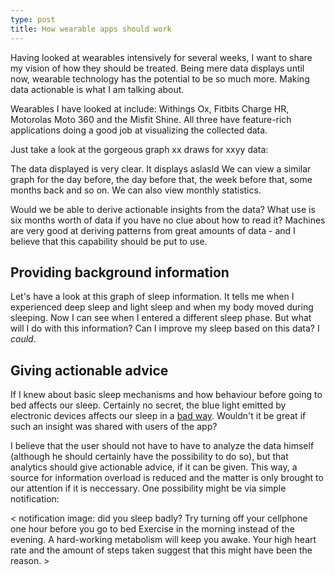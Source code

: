 ```yaml
---
type: post
title: How wearable apps should work
---
```


Having looked at wearables intensively for several weeks, I want to share my vision
of how they should be treated. Being mere data displays until now, wearable technology
has the potential to be so much more. Making data actionable is what I am talking about.

Wearables I have looked at include: Withings Ox, Fitbits Charge HR, Motorolas Moto 360
and the Misfit Shine. All three have feature-rich applications doing
a good job at visualizing the collected data.

Just take a look at the gorgeous graph xx draws for xxyy data:

The data displayed is very clear. It displays aslasld
We can view a similar graph for the day before, the day before that,
the week before that, some months back and so on. We can
also view monthly statistics.

Would we be able to derive actionable insights from the data? What use is six months worth
of data if you have no clue about how to read it? Machines are very good at deriving
patterns from great amounts of data -  and I believe that this capability should be put to use.

## Providing background information

Let's have a look at this graph of sleep information.
It tells me when I experienced deep sleep and light sleep and when my body moved during sleeping.
Now I can see when I entered a different sleep phase. But what will I do with this information?
Can I improve my sleep based on this data? I *could*.

## Giving actionable advice

If I knew about basic sleep mechanisms and how behaviour before going to bed affects our sleep.
Certainly no secret, the blue light emitted by electronic devices affects our sleep in a [bad way](http://www.health.harvard.edu/staying-healthy/blue-light-has-a-dark-side).
Wouldn't it be great if such an insight was shared with users of the app?

I believe that the user should not have to have to analyze the data himself (although he should certainly have the possibility to do so),
but that analytics should give actionable advice, if it can be given. This way, a source
for information overload is reduced and the matter is only brought to our attention if
it is neccessary. One possibility might be via simple notification:

< notification image: did you sleep badly?
Try turning off your cellphone one hour before you go to bed
Exercise in the morning instead of the evening. A hard-working metabolism will
keep you awake. Your high heart rate and the amount of steps taken suggest that this might have been the reason. >
